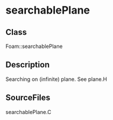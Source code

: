# searchablePlane 
## Class
Foam::searchablePlane

## Description
Searching on (infinite) plane. See plane.H

## SourceFiles
searchablePlane.C


